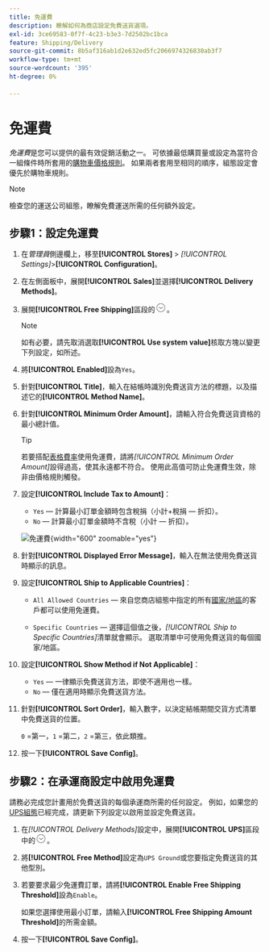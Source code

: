 ```yaml
---
title: 免運費
description: 瞭解如何為商店設定免費送貨選項。
exl-id: 3ce69583-0f7f-4c23-b3e3-7d2502bc1bca
feature: Shipping/Delivery
source-git-commit: 8b5af316ab1d2e632ed5fc2066974326830ab3f7
workflow-type: tm+mt
source-wordcount: '395'
ht-degree: 0%

---
```


# 免運費

_免運費_&#x200B;是您可以提供的最有效促銷活動之一。 可依據最低購買量或設定為當符合一組條件時所套用的[購物車價格規則](../merchandising-promotions/price-rules-cart.md)。 如果兩者套用至相同的順序，組態設定會優先於購物車規則。

>[!NOTE]
>
>檢查您的運送公司組態，瞭解免費運送所需的任何額外設定。

## 步驟1：設定免運費

1. 在&#x200B;_管理員_&#x200B;側邊欄上，移至&#x200B;**[!UICONTROL Stores]** > _[!UICONTROL Settings]_>**[!UICONTROL Configuration]**。

1. 在左側面板中，展開&#x200B;**[!UICONTROL Sales]**&#x200B;並選擇&#x200B;**[!UICONTROL Delivery Methods]**。

1. 展開&#x200B;**[!UICONTROL Free Shipping]**&#x200B;區段的![擴充選擇器](../assets/icon-display-expand.png)。

   >[!NOTE]
   >
   >如有必要，請先取消選取&#x200B;**[!UICONTROL Use system value]**&#x200B;核取方塊以變更下列設定，如所述。

1. 將&#x200B;**[!UICONTROL Enabled]**&#x200B;設為`Yes`。

1. 針對&#x200B;**[!UICONTROL Title]**，輸入在結帳時識別免費送貨方法的標題，以及描述它的&#x200B;**[!UICONTROL Method Name]**。

1. 針對&#x200B;**[!UICONTROL Minimum Order Amount]**，請輸入符合免費送貨資格的最小總計值。

   >[!TIP]
   >
   >若要搭配[表格費率](shipping-table-rate.md)使用免運費，請將&#x200B;_[!UICONTROL Minimum Order Amount]_&#x200B;設得過高，使其永遠都不符合。 使用此高值可防止免運費生效，除非由價格規則觸發。

1. 設定&#x200B;**[!UICONTROL Include Tax to Amount]**：

   - `Yes` — 計算最小訂單金額時包含稅捐（小計+稅捐 — 折扣）。
   - `No` — 計算最小訂單金額時不含稅（小計 — 折扣）。

   ![免運費](../configuration-reference/sales/assets/delivery-methods-free-shipping.png){width="600" zoomable="yes"}

1. 針對&#x200B;**[!UICONTROL Displayed Error Message]**，輸入在無法使用免費送貨時顯示的訊息。

1. 設定&#x200B;**[!UICONTROL Ship to Applicable Countries]**：

   - `All Allowed Countries` — 來自您商店組態中指定的所有[國家/地區](../getting-started/store-details.md#country-options)的客戶都可以使用免運費。

   - `Specific Countries` — 選擇這個值之後，_[!UICONTROL Ship to Specific Countries]_&#x200B;清單就會顯示。 選取清單中可使用免費送貨的每個國家/地區。

1. 設定&#x200B;**[!UICONTROL Show Method if Not Applicable]**：

   - `Yes` — 一律顯示免費送貨方法，即使不適用也一樣。
   - `No` — 僅在適用時顯示免費送貨方法。

1. 針對&#x200B;**[!UICONTROL Sort Order]**，輸入數字，以決定結帳期間交貨方式清單中免費送貨的位置。

   `0` =第一，`1` =第二，`2` =第三，依此類推。

1. 按一下&#x200B;**[!UICONTROL Save Config]**。

## 步驟2：在承運商設定中啟用免運費

請務必完成您計畫用於免費送貨的每個承運商所需的任何設定。 例如，如果您的[UPS組態](ups.md)已經完成，請更新下列設定以啟用並設定免費送貨。

1. 在&#x200B;_[!UICONTROL Delivery Methods]_&#x200B;設定中，展開&#x200B;**[!UICONTROL UPS]**&#x200B;區段中的![擴充選擇器](../assets/icon-display-expand.png)。

1. 將&#x200B;**[!UICONTROL Free Method]**&#x200B;設定為`UPS Ground`或您要指定免費送貨的其他型別。

1. 若要要求最少免運費訂單，請將&#x200B;**[!UICONTROL Enable Free Shipping Threshold]**&#x200B;設為`Enable`。

   如果您選擇使用最小訂單，請輸入&#x200B;**[!UICONTROL Free Shipping Amount Threshold]**&#x200B;的所需金額。

1. 按一下&#x200B;**[!UICONTROL Save Config]**。
